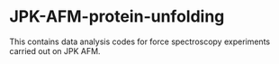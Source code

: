 # JPK-AFM-protein-unfolding
This contains data analysis codes for force spectroscopy experiments carried out on JPK AFM.
